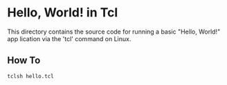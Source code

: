 # Hello, World! in Tcl

This directory contains the source code for running a basic "Hello, World!" app lication via the 'tcl' command on Linux.  

How To
------

```sh
tclsh hello.tcl
```


